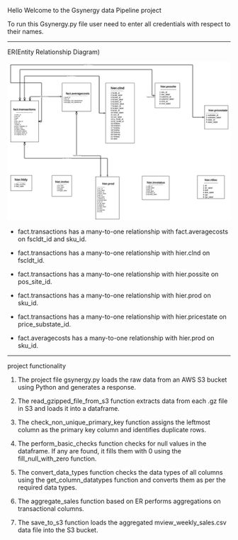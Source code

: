 Hello Welcome to the Gsynergy data Pipeline project

To run this Gsynergy.py file user need to enter all credentials with respect to their names.

-------------------------------------------------------------------------------------------------------------------------
ER(Entity Relationship Diagram)

![alt text](image.png)


* fact.transactions has a many-to-one relationship with fact.averagecosts on fscldt_id and sku_id.

* fact.transactions has a many-to-one relationship with hier.clnd on fscldt_id.

* fact.transactions has a many-to-one relationship with hier.possite on pos_site_id.

* fact.transactions has a many-to-one relationship with hier.prod on sku_id.

* fact.transactions has a many-to-one relationship with hier.pricestate on price_substate_id.

* fact.averagecosts has a many-to-one relationship with hier.prod on sku_id.


-------------------------------------------------------------------------------------------------------------------------------------
project functionality

1) The project file gsynergy.py loads the raw data from an AWS S3 bucket using Python and generates a response.

2) The read_gzipped_file_from_s3 function extracts data from each .gz file in S3 and loads it into a dataframe.

3) The check_non_unique_primary_key function assigns the leftmost column as the primary key column and identifies duplicate rows.

4) The perform_basic_checks function checks for null values in the dataframe. If any are found, it fills them with 0 using the fill_null_with_zero function.

5) The convert_data_types function checks the data types of all columns using the get_column_datatypes function and converts them as per the required data types.

6) The aggregate_sales function based on ER performs aggregations on transactional columns.

7) The save_to_s3 function loads the aggregated mview_weekly_sales.csv data file into the S3 bucket.







































































